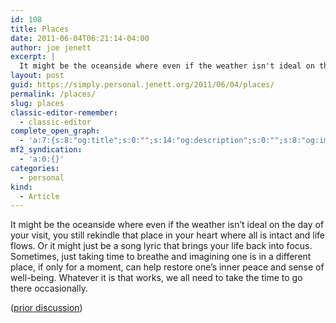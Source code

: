 ```yaml
---
id: 108
title: Places
date: 2011-06-04T06:21:14-04:00
author: joe jenett
excerpt: |
  It might be the oceanside where even if the weather isn't ideal on the day of your visit, you still rekindle that place in your heart where all is intact and life flows. Or it might just be a song lyric that brings your life back into focus. Sometimes, just taking time to breathe and imagining one is in a different place, if only for a moment, can help restore one's inner peace and sense of well-being. Whatever it is that works, we all need to take the time to go there occasionally.
layout: post
guid: https://simply.personal.jenett.org/2011/06/04/places/
permalink: /places/
slug: places
classic-editor-remember:
  - classic-editor
complete_open_graph:
  - 'a:7:{s:8:"og:title";s:0:"";s:14:"og:description";s:0:"";s:8:"og:image";s:0:"";s:7:"og:type";s:0:"";s:12:"twitter:card";s:7:"summary";s:19:"twitter:description";s:0:"";s:15:"twitter:creator";s:0:"";}'
mf2_syndication:
  - 'a:0:{}'
categories:
  - personal
kind:
  - Article
---
```

It might be the oceanside where even if the weather isn’t ideal on the day of your visit, you still rekindle that place in your heart where all is intact and life flows. Or it might just be a song lyric that brings your life back into focus. Sometimes, just taking time to breathe and imagining one is in a different place, if only for a moment, can help restore one’s inner peace and sense of well-being. Whatever it is that works, we all need to take the time to go there occasionally.

([prior discussion](https://disqus.com/home/discussion/jenettsimplypersonal/jenettsimplypersonal_places/))